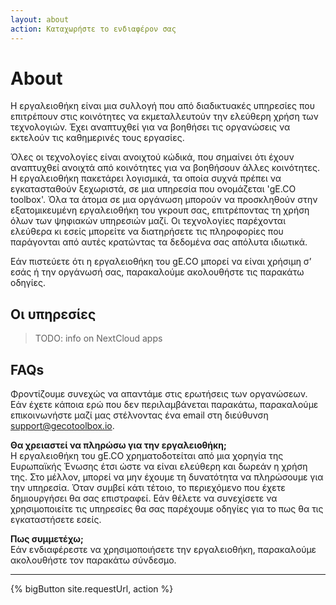 ```yaml
---
layout: about
action: Καταχωρήστε το ενδιαφέρον σας
---
```


# About

Η εργαλειοθήκη είναι μια συλλογή που από διαδικτυακές υπηρεσίες που επιτρέπουν στις κοινότητες να εκμεταλλευτούν την ελεύθερη χρήση των τεχνολογιών. Έχει αναπτυχθεί για να βοηθήσει τις οργανώσεις να εκτελούν τις καθημερινές τους εργασίες.

Όλες οι τεχνολογίες είναι ανοιχτού κώδικά, που σημαίνει ότι έχουν αναπτυχθεί ανοιχτά από κοινότητες για να βοηθήσουν άλλες κοινότητες. Η εργαλειοθήκη πακετάρει λογισμικά, τα οποία συχνά πρέπει να εγκατασταθούν ξεχωριστά, σε μια υπηρεσία που ονομάζεται 'gE.CO toolbox'. Όλα τα άτομα σε μια οργάνωση μπορούν να προσκληθούν στην εξατομικευμένη εργαλειοθήκη του γκρουπ σας, επιτρέποντας τη χρήση όλων των ψηφιακών υπηρεσιών μαζί. Οι τεχνολογίες παρέχονται ελεύθερα κι εσείς μπορείτε να διατηρήσετε τις πληροφορίες που παράγονται από αυτές κρατώντας τα δεδομένα σας απόλυτα ιδιωτικά.

Εάν πιστεύετε ότι η εργαλειοθήκη του gE.CO μπορεί να είναι χρήσιμη σ’ εσάς ή την οργάνωσή σας, παρακαλούμε ακολουθήστε τις παρακάτω οδηγίες.

## Οι υπηρεσίες

> TODO: info on NextCloud apps

## FAQs

Φροντίζουμε συνεχώς να απαντάμε στις ερωτήσεις των οργανώσεων. Εάν έχετε κάποια ερώ που δεν περιλαμβάνεται παρακάτω, παρακαλούμε επικοινωνήστε μαζί μας στέλνοντας ένα email στη διεύθυνση
[support@gecotoolbox.io](mailto:support@gecotoolbox.io).

**Θα χρειαστεί να πληρώσω για την εργαλειοθήκη;**<br>
Η εργαλειοθήκη του gE.CO χρηματοδοτείται από μια χορηγία της Ευρωπαϊκής Ένωσης έτσι ώστε να είναι ελεύθερη και δωρεάν η χρήση της. Στο μέλλον, μπορεί να μην έχουμε τη δυνατότητα να πληρώσουμε για την υπηρεσία. Όταν συμβεί κάτι τέτοιο, το περιεχόμενο που έχετε δημιουργήσει θα σας επιστραφεί. Εάν θέλετε να συνεχίσετε να χρησιμοποιείτε τις υπηρεσίες θα σας παρέχουμε οδηγίες για το πως θα τις εγκαταστήσετε εσείς.

**Πως συμμετέχω;**<br>
Εάν ενδιαφέρεστε να χρησιμοποιήσετε την εργαλειοθήκη, παρακαλούμε ακολουθήστε τον παρακάτω σύνδεσμο.

---

{% bigButton site.requestUrl, action %}
